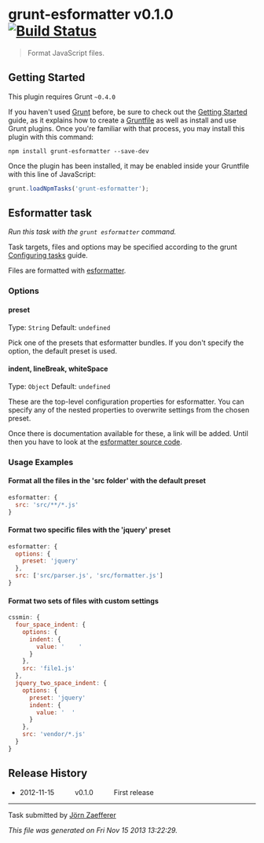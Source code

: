 # grunt-esformatter v0.1.0 [![Build Status](https://travis-ci.org/jzaefferer/grunt-esformatter.png?branch=master)](https://travis-ci.org/jzaefferer/grunt-esformatter)

> Format JavaScript files.



## Getting Started
This plugin requires Grunt `~0.4.0`

If you haven't used [Grunt](http://gruntjs.com/) before, be sure to check out the [Getting Started](http://gruntjs.com/getting-started) guide, as it explains how to create a [Gruntfile](http://gruntjs.com/sample-gruntfile) as well as install and use Grunt plugins. Once you're familiar with that process, you may install this plugin with this command:

```shell
npm install grunt-esformatter --save-dev
```

Once the plugin has been installed, it may be enabled inside your Gruntfile with this line of JavaScript:

```js
grunt.loadNpmTasks('grunt-esformatter');
```




## Esformatter task
_Run this task with the `grunt esformatter` command._

Task targets, files and options may be specified according to the grunt [Configuring tasks](http://gruntjs.com/configuring-tasks) guide.

Files are formatted with [esformatter](https://github.com/millermedeiros/esformatter/).

### Options

#### preset

Type: `String`
Default: `undefined`

Pick one of the presets that esformatter bundles. If you don't specify the option, the default preset is used.

#### indent, lineBreak, whiteSpace

Type: `Object`
Default: `undefined`

These are the top-level configuration properties for esformatter. You can specify any of the nested properties to overwrite settings from the chosen preset.

Once there is documentation available for these, a link will be added. Until then you have to look at the [esformatter source code](https://github.com/millermedeiros/esformatter/tree/master/lib).

### Usage Examples

#### Format all the files in the 'src folder' with the default preset

```js
esformatter: {
  src: 'src/**/*.js'
}
```

#### Format two specific files with the 'jquery' preset

```js
esformatter: {
  options: {
    preset: 'jquery'
  },
  src: ['src/parser.js', 'src/formatter.js']
}
```

#### Format two sets of files with custom settings

```js
cssmin: {
  four_space_indent: {
    options: {
      indent: {
        value: '    '
      }
    },
    src: 'file1.js'
  },
  jquery_two_space_indent: {
    options: {
      preset: 'jquery'
      indent: {
        value: '  '
      }
    },
    src: 'vendor/*.js'
  }
}
```


## Release History

 * 2012-11-15   v0.1.0   First release

---

Task submitted by [Jörn Zaefferer](http://bassistance.de)

*This file was generated on Fri Nov 15 2013 13:22:29.*
